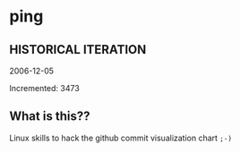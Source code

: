 # ping

## HISTORICAL ITERATION
2006-12-05

Incremented: 3473

## What is this?? 
Linux skills to hack the github commit visualization chart `;-)`
